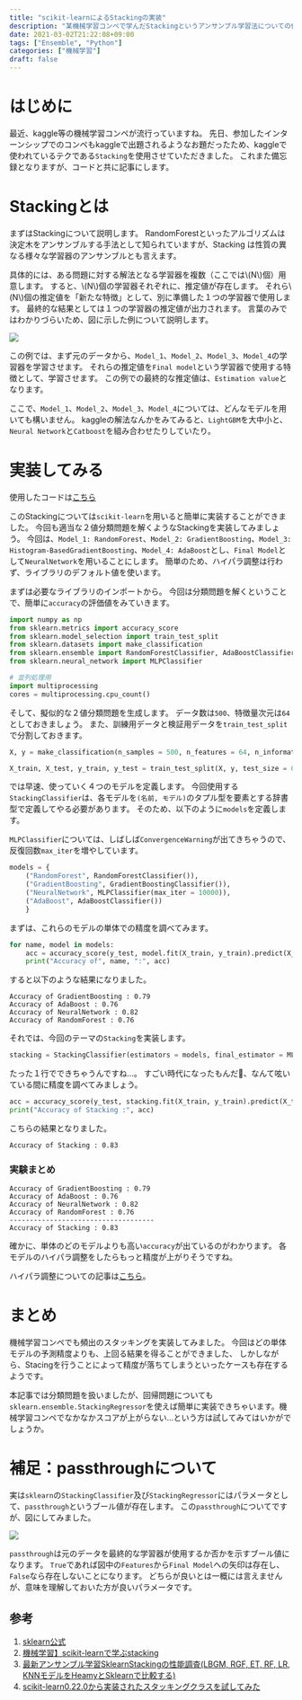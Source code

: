 ```yaml
---
title: "scikit-learnによるStackingの実装"
description: "某機械学習コンペで学んだStackingというアンサンブル学習法についての備忘録です。"
date: 2021-03-02T21:22:08+09:00
tags: ["Ensemble", "Python"]
categories: ["機械学習"]
draft: false
---
```


# はじめに
最近、kaggle等の機械学習コンペが流行っていますね。
先日、参加したインターンシップでのコンペもkaggleで出題されるようなお題だったため、kaggleで使われているテクである`Stacking`を使用させていただきました。
これまた備忘録となりますが、コードと共に記事にします。

# Stackingとは
まずはStackingについて説明します。
RandomForestといったアルゴリズムは決定木をアンサンブルする手法として知られていますが、Stacking は性質の異なる様々な学習器のアンサンブルとも言えます。

具体的には、ある問題に対する解法となる学習器を複数（ここでは\\(N\\)個）用意します。
すると、\\(N\\)個の学習器それぞれに、推定値が存在します。
それら\\(N\\)個の推定値を「新たな特徴」として、別に準備した１つの学習器で使用します。
最終的な結果としては１つの学習器の推定値が出力されます。
言葉のみではわかりづらいため、図に示した例について説明します。

![](stacking_example.png)

この例では、まず元のデータから、`Model_1`、`Model_2`、`Model_3`、`Model_4`の学習器を学習させます。
それらの推定値を`Final model`という学習器で使用する特徴として、学習させます。
この例での最終的な推定値は、`Estimation value`となります。

ここで、`Model_1`、`Model_2`、`Model_3`、`Model_4`については、どんなモデルを用いても構いません。
kaggleの解法なんかをみてみると、`LightGBM`を大中小と、`Neural Network`と`Catboost`を組み合わせたりしていたり。

# 実装してみる

使用したコードは[こちら](stacking.py)

このStackingについては`scikit-learn`を用いると簡単に実装することができました。
今回も適当な２値分類問題を解くようなStackingを実装してみましょう。
今回は、`Model_1: RandomForest`、`Model_2: GradientBoosting`、`Model_3: Histogram-BasedGradientBoosting`、`Model_4: AdaBoost`とし、`Final Model`として`NeuralNetwork`を用いることにします。
簡単のため、ハイパラ調整は行わず、ライブラリのデフォルト値を使います。

まずは必要なライブラリのインポートから。
今回は分類問題を解くということで、簡単に`accuracy`の評価値をみていきます。

```python
import numpy as np
from sklearn.metrics import accuracy_score
from sklearn.model_selection import train_test_split
from sklearn.datasets import make_classification
from sklearn.ensemble import RandomForestClassifier, AdaBoostClassifier, GradientBoostingClassifier, StackingClassifier
from sklearn.neural_network import MLPClassifier

# 並列処理用
import multiprocessing
cores = multiprocessing.cpu_count()
```

そして、擬似的な２値分類問題を生成します。
データ数は`500`、特徴量次元は`64`としておきましょう。
また、訓練用データと検証用データを`train_test_split`で分割しておきます。

```python
X, y = make_classification(n_samples = 500, n_features = 64, n_informative = 16, n_classes = 2, random_state = 2021)

X_train, X_test, y_train, y_test = train_test_split(X, y, test_size = 0.2, random_state = 2021, stratify = y)
```

では早速、使っていく４つのモデルを定義します。
今回使用する`StackingClassifier`は、各モデルを`(名前, モデル)`のタプル型を要素とする辞書型で定義してやる必要があります。
そのため、以下のように`models`を定義します。

`MLPClassifier`については、しばしば`ConvergenceWarning`が出てきちゃうので、反復回数`max_iter`を増やしています。

```python
models = {
    ("RandomForest", RandomForestClassifier()),
    ("GradientBoosting", GradientBoostingClassifier()),
    ("NeuralNetwork", MLPClassifier(max_iter = 10000)),
    ("AdaBoost", AdaBoostClassifier())
    }
```

まずは、これらのモデルの単体での精度を調べてみます。

```python
for name, model in models:
    acc = accuracy_score(y_test, model.fit(X_train, y_train).predict(X_test))
    print("Accuracy of", name, ":", acc)
```

すると以下のような結果になりました。

```
Accuracy of GradientBoosting : 0.79
Accuracy of AdaBoost : 0.76
Accuracy of NeuralNetwork : 0.82
Accuracy of RandomForest : 0.76
```

それでは、今回のテーマの`Stacking`を実装します。

```python
stacking = StackingClassifier(estimators = models, final_estimator = MLPClassifier(), n_jobs = cores)
```

たった１行でできちゃうんですね…。
すごい時代になったもんだ、なんて呟いている間に精度を調べてみましょう。

```python
acc = accuracy_score(y_test, stacking.fit(X_train, y_train).predict(X_test))
print("Accuracy of Stacking :", acc)
```

こちらの結果となりました。

```
Accuracy of Stacking : 0.83
```

### 実験まとめ
```
Accuracy of GradientBoosting : 0.79
Accuracy of AdaBoost : 0.76
Accuracy of NeuralNetwork : 0.82
Accuracy of RandomForest : 0.76
------------------------------------
Accuracy of Stacking : 0.83
```

確かに、単体のどのモデルよりも高い`accuracy`が出ているのがわかります。
各モデルのハイパラ調整をしたらもっと精度が上がりそうですね。

ハイパラ調整についての記事は[こちら](https://t0m0ya1997.github.io/blog/post/optuna/)。


# まとめ
機械学習コンペでも頻出のスタッキングを実装してみました。
今回はどの単体モデルの予測精度よりも、上回る結果を得ることができました、
しかしながら、Stacingを行うことによって精度が落ちてしまうといったケースも存在するようです。

本記事では分類問題を扱いましたが、回帰問題についても`sklearn.ensemble.StackingRegressor`を使えば簡単に実装できちゃいます。機械学習コンペでなかなかスコアが上がらない…という方は試してみてはいかがでしょうか。


# 補足：passthroughについて

実は`sklearn`の`StackingClassifier`及び`StackingRegressor`にはパラメータとして、`passthrough`というブール値が存在します。
この`passthrough`についてですが、図にしてみました。

![](stacking_passthrough.png)

`passthrough`は元のデータを最終的な学習器が使用するか否かを示すブール値になります。
`True`であれば図中の`Features`から`Final Model`への矢印は存在し、`False`なら存在しないことになります。
どちらが良いとは一概には言えませんが、意味を理解しておいた方が良いパラメータです。


## 参考
1. [sklearn公式](https://scikit-learn.org/stable/modules/generated/sklearn.ensemble.StackingClassifier.html)
2. [機械学習】scikit-learnで学ぶstacking](https://tma15.github.io/blog/2020/03/29/機械学習scikit-learnで学ぶstacking/)
3. [最新アンサンブル学習SklearnStackingの性能調査(LBGM, RGF, ET, RF, LR, KNNモデルをHeamyとSklearnで比較する)](https://qiita.com/r2en/items/61b3b7fa70d2b65021d0)
4. [scikit-learn0.22.0から実装されたスタッキングクラスを試してみた](https://techtech-sorae.com/scikit-learn0-22-0から実装されたスタッキングクラスを試して/)